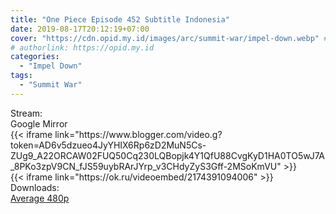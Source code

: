 ```yaml
---
title: "One Piece Episode 452 Subtitle Indonesia"
date: 2019-08-17T20:12:19+07:00
cover: "https://cdn.opid.my.id/images/arc/summit-war/impel-down.webp" # Optional, cover
# authorlink: https://opid.my.id
categories:
  - "Impel Down"
tags:
  - "Summit War"
---
```

<div class="ui menu violet borderless inverted">
  <div class="header item active">
        Stream:
    </div>
  <a class="active item" data-tab="google">
    <i class="google drive icon"></i> Google
  </a>
  <a class="item nounderline" data-tab="mirror">
    <i class="odnoklassniki icon"></i> Mirror
  </a>
</div>
<div class="ui bottom attached tab segment active" style="border:0 !important;" data-tab="google">
{{< iframe link="https://www.blogger.com/video.g?token=AD6v5dzueo4JyYHIX6Rp6zD2MuN5Cs-ZUg9_A22ORCAW02FUQ50Cq230LQBopjk4Y1QfU88CvgKyD1HA0TO5wJ7A_8PKo3zpV9CN_fJS59uybRArJYrp_v3CHdyZyS3Gff-2MSoKmVU" >}}
</div>
<div class="ui bottom attached tab segment" style="border:0 !important;" data-tab="mirror">
{{< iframe link="https://ok.ru/videoembed/2174391094006" >}}
</div>
<div class="ui menu violet borderless inverted">
  <div class="header item active">
        Downloads:
    </div>
  <a class="item nounderline" href="https://ouo.io/JWJEzp" target="_blank" rel="dofollow"><i class="google drive icon"></i>
    Average 480p</a>
</div>